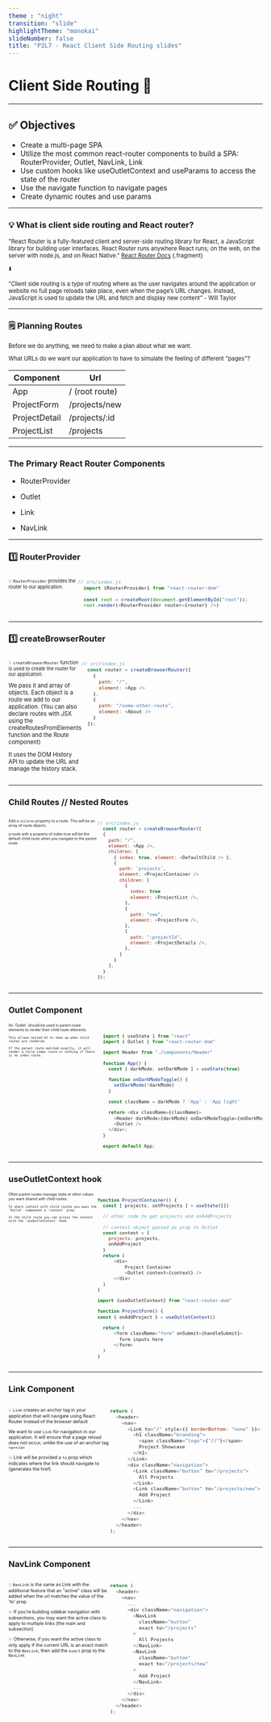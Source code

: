 ```yaml
---
theme : "night"
transition: "slide"
highlightTheme: "monokai"
slideNumber: false
title: "P2L7 - React Client Side Routing slides"
---
```


<h1> Client Side Routing 📲 </h1>

---

<h2><strong> ✅ Objectives </strong></h2>

- Create a multi-page SPA
- Utilize the most common react-router components to build a SPA: RouterProvider, Outlet, NavLink, Link
- Use custom hooks like useOutletContext and useParams to access the state of the router
- Use the navigate function to navigate pages
- Create dynamic routes and use params

---

### 💡 What is client side routing and React router?

<div style="font-size: 0.8em">

"React Router is a fully-featured client and server-side routing library for React, a JavaScript library for building user interfaces. React Router runs anywhere React runs; on the web, on the server with node.js, and on React Native."
[React Router Docs](https://reactrouter.com/docs/en/v6/getting-started/tutorial) {.fragment}

<div class="fragment">⬇️ 

"Client side routing is a type of routing where as the user navigates around the application or website no full page reloads take place, even when the page’s URL changes. Instead, JavaScript is used to update the URL and fetch and display new content" - Will Taylor
</div>
</div>

---

### 🗒️ Planning Routes 

<div style="font-size: 0.8em">
Before we do anything, we need to make a plan about what we want.

What URLs do we want our application to have to simulate the feeling of different "pages"?

| Component       | Url                |
| --------------- | ------------------ |
| App             | / (root route)     |
| ProjectForm     | /projects/new      |
| ProjectDetail   | /projects/:id      |
| ProjectList     | /projects          |

</div>

---

### The Primary React Router Components 

- RouterProvider

- Outlet

- Link

- NavLink
---

### 1️⃣ RouterProvider 

<div style="font-size: 0.8em">

<div style="display: flex">

  <div style="width: 30%; text-align: left;">

  <small>

💡 `RouterProvider` provides the router to our application.

</small>

  </div>
  <div class="fragment" style="width: 80%">

```js
// src/index.js
  import {RouterProvider} from "react-router-dom"

  const root = createRoot(document.getElementById("root"));
  root.render(<RouterProvider router={router} />)
```

  </div>
</div>


</div>

---

### 1️⃣ createBrowserRouter 

<div style="font-size: 0.8em">

<div style="display: flex">

  <div style="width: 30%; text-align: left;">

  <small>

💡 `createBrowserRouter` function is used to create the router for our application.


</small>
We pass it and array of objects. Each object is a route we add to our application. (You can also declare routes with JSX using the createRoutesFromElements function and the Route component)

It uses the DOM History API to update the URL and manage the history stack.

  </div>
  <div class="fragment" style="width: 80%">

```js
// src/index.js
  const router = createBrowserRouter([
    {
      path: "/",
      element: <App />
    },
    {
      path: "/some-other-route",
      element: <About />
    }
  ]);
```

  </div>
</div>


</div>

---

### Child Routes // Nested Routes

<div style="display: flex; font-size: 0.8em">
  <div style="width: 35%; font-size: 0.65em; text-align: left;">

  Add a `children` property to a route. This will be an array of route objects.

  a route with a property of index true will be the default child route when you navigate to the parent route.

  </div>
  <div style="width: 65%; font-size: 0.95em" class="fragment">

  ```js
  // src/index.js
    const router = createBrowserRouter([
    {
      path: "/",
      element: <App />,
      children: [
        { index: true, element: <DefaultChild /> },
        {
          path: 'projects',
          element: <ProjectContainer />
          children: [
            {
              index: true
              element: <ProjectList />,
            },
            {
              path: "new",
              element: <ProjectForm />,
            },
            {
              path: ":projectId",
              element: <ProjectDetails />,
            },
          ]
        }
      ],
    }
  ]);
  ```

  </div>
</div>

---

### Outlet Component
<div style="display: flex; font-size: 0.8em">
  <div style="width: 35%; font-size: 0.65em; text-align: left;">
    An `Outlet` should be used in parent route elements to render their child route elements. 
    
    This allows nested UI to show up when child routes are rendered. 
    
    If the parent route matched exactly, it will render a child index route or nothing if there is no index route.

  </div>
  <div style="width: 65%; font-size: 0.95em" class="fragment">

  ```js

    import { useState } from "react"
    import { Outlet } from "react-router-dom"

    import Header from "./components/Header"

    function App() {
      const [ darkMode, setDarkMode ] = useState(true)

      function onDarkModeToggle() {
        setDarkMode(!darkMode)
      }

      const className = darkMode ? 'App' : 'App light'

      return <div className={className}>
        <Header darkMode={darkMode} onDarkModeToggle={onDarkModeToggle}/> 
        <Outlet />
      </div>;
    }

    export default App;
  ```

  </div>
</div>

---

### useOutletContext hook
<div style="display: flex; font-size: 0.8em">
  <div style="width: 35%; font-size: 0.65em; text-align: left;">
    Often parent routes manage state or other values you want shared with child routes.

    To share context with child routes you pass the `Outlet` component a `context` prop.

    In the child route you can access the context with the `useOutletCotext` hook

  </div>
  <div style="width: 65%; font-size: 0.95em" class="fragment">

  ```js
function ProjectContainer() {
    const [ projects, setProjects ] = useState([])

    // other code to get projects and onAddProjects

    // context object passed as prop to Outlet
    const context = {
      projects: projects,
      onAddProject
    }
    return (
        <div>
            Project Container
            <Outlet context={context} />
        </div>
    )
}

import {useOutletContext} from "react-router-dom"

function ProjectForm() {
  const { onAddProject } = useOutletContext()

    return (
        <form className="form" onSubmit={handleSubmit}>
          form inputs here
        </form>
    )
}

  ```


  </div>
</div>

---

### Link Component 

<div style="display: flex; font-size: 0.8em">
  <div style="width: 40%; text-align: left; font-size: 0.8em">

💡 `Link` creates an anchor tag in your application that will navigate using React Router instead of the browser default 

We want to use `Link` for navigation in our application. It will ensure that a page reload does not occur, unlike the use of an anchor tag `<a></a>` 

💥 Link will be provided a `to` prop which indicates where the link should navigate to (generates the href) 

  </div>
  <div style="width: 60%" class="fragment">

```js
return (
  <header>
    <nav>
      <Link to="/" style={{ borderBottom: "none" }}>
        <h1 className="branding">
          <span className="logo">{"//"}</span>
          Project Showcase
        </h1>
      </Link>
      <div className="navigation">
        <Link className="button" to="/projects">
          All Projects
        </Link>
        <Link className="button" to="/projects/new">
          Add Project
        </Link>
        ...
      </div>
    </nav>
  </header>
);
```

  </div>
</div>

---

### NavLink Component 

<div style="display: flex; font-size: 0.8em">
  <div style="width: 40%; text-align: left; font-size: 0.8em">

💡 `NavLink` is the same as Link with the additional feature that an "active" class will be added when the url matches the value of the 'to' prop 

💥 If you're building sidebar navigation with subsections, you may want the active class to apply to multiple links (the main and subsection) 

💥 Otherwise, if you want the active class to only apply if the current URL is an exact match to the `NavLink`, then add the `exact` prop to the `NavLink` 

  </div>
  <div style="width: 60%" class="fragment">

```js
return (
  <header>
    <nav>
      ...
      <div className="navigation">
        <NavLink 
          className="button" 
          exact to="/projects"
        >
          All Projects
        </NavLink>
        <NavLink 
          className="button" 
          exact to="/projects/new"
        >
          Add Project
        </NavLink>
        ...
      </div>
    </nav>
  </header>
);
```

  </div>
</div>
